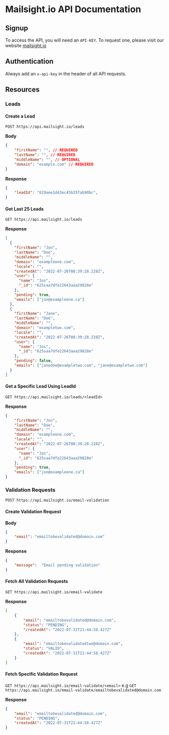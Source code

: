 # Mailsight.io API Documentation

## Signup
To access the API, you will need an `API-KEY`. To request one, please visit our website [mailsight.io](https://mailsight.io/)

## Authentication
Always add an `x-api-key` in the header of all API requests.

## Resources
### Leads
#### Create a Lead
`POST https://api.mailsight.io/leads`

**Body**
```json
{
	"firstName": "", // REQUIRED
	"lastName": "", // REQUIRED
	"middleName": "", // OPTIONAL
	"domain": "example.com" // REQUIRED
}
```

**Response**
```json
{
	"leadId": "629aee1d43ec45b35fab90bc",
}
```

#### Get  Last 25 Leads
`GET https://api.mailsight.io/leads`

**Response**
```json
[
  {
    "firstName": "Jon",
    "lastName": "Doe",
    "middleName": "",
    "domain": "exampleone.com",
    "locale": "",
    "createdAt": "2022-07-26T08:39:28.228Z",
    "user": {
      "name": "Jos",
      "_id": "625saa7dfe22643aaa29828e"
    },
    "pending": true,
    "emails": ["jon@exampleone.ca"]
  },
  {
    "firstName": "Jane",
    "lastName": "Doe",
    "middleName": "",
    "domain": "exampletwo.com",
    "locale": "",
    "createdAt": "2022-07-26T08:39:28.228Z",
    "user": {
      "name": "Jos",
      "_id": "625saa7dfe22643aaa29828e"
    },
    "pending": false,
    "emails": ["janedoe@exampletwo.com", "jane@exampletwo.com"]
  }
]
```
#### Get a Specific Lead Using LeadId
`GET https://api.mailsight.io/leads/<leadId>`

**Response**
```json
{
    "firstName": "Jon",
    "lastName": "Doe",
    "middleName": "",
    "domain": "exampleone.com",
    "locale": "",
    "createdAt": "2022-07-26T08:39:28.228Z",
    "user": {
      "name": "Jos",
      "_id": "625saa7dfe22643aaa29828e"
    },
    "pending": true,
    "emails": ["jon@exampleone.ca"]
}
```
### Validation Requests
`POST https://api.mailsight.io/email-validation`
####  Create Validation Request

**Body**
```json
{
	"email": "emailtobevalidated@domain.com"
}
```

**Response**
```json
{
	"message":  "Email pending validation"
}
```

#### Fetch All Validation Requests
`GET https://api.mailsight.io/email-validate`

**Response**
```json
[
    {
        "email": "emailtobevalidated@domain.com",
        "status": "PENDING",
        "createdAt": "2022-07-31T21:44:58.427Z"
    },
    {
        "email": "emailtobevalidatedtwo@domain.com",
        "status": "VALID",
        "createdAt": "2022-07-31T21:44:58.427Z"
    }
]
```

#### Fetch Specific Validation Request
`GET https://api.mailsight.io/email-validate/<email>`
e.g
`GET https://api.mailsight.io/email-validate/emailtobevalidated@domain.com`

**Response**
```json
{
    "email": "emailtobevalidated@domain.com",
    "status": "PENDING",
    "createdAt": "2022-07-31T21:44:58.427Z"
}
```

